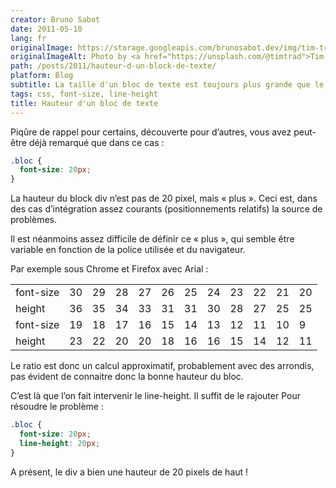 ```yaml
---
creator: Bruno Sabot
date: 2011-05-10
lang: fr
originalImage: https://storage.googleapis.com/brunosabot.dev/img/tim-trad-AIwlyvpQJ18-unsplash.jpeg
originalImageAlt: Photo by <a href="https://unsplash.com/@timtrad">Tim Trad</a> on <a href="https://unsplash.com">Unsplash</a>.
path: /posts/2011/hauteur-d-un-block-de-texte/
platform: Blog
subtitle: La taille d'un bloc de texte est toujours plus grande que le texte lui même... Pourquoi ?
tags: css, font-size, line-height
title: Hauteur d'un bloc de texte
---
```


Piqûre de rappel pour certains, découverte pour d’autres, vous avez peut-être déjà remarqué que dans ce cas :

```css
.bloc {
  font-size: 20px;
}
```

La hauteur du block div n’est pas de 20 pixel, mais « plus ». Ceci est, dans des cas d’intégration assez courants (positionnements relatifs) la source de problèmes.

Il est néanmoins assez difficile de définir ce « plus », qui semble être variable en fonction de la police utilisée et du navigateur.

Par exemple sous Chrome et Firefox avec Arial :

|           |     |     |     |     |     |     |     |     |     |     |     |
| --------- | --- | --- | --- | --- | --- | --- | --- | --- | --- | --- | --- |
| font-size | 30  | 29  | 28  | 27  | 26  | 25  | 24  | 23  | 22  | 21  | 20  |
| height    | 36  | 35  | 34  | 33  | 31  | 31  | 30  | 28  | 27  | 25  | 25  |
| font-size | 19  | 18  | 17  | 16  | 15  | 14  | 13  | 12  | 11  | 10  | 9   |
| height    | 23  | 22  | 20  | 20  | 18  | 16  | 16  | 15  | 14  | 12  | 11  |

Le ratio est donc un calcul approximatif, probablement avec des arrondis, pas évident de connaitre donc la bonne hauteur du bloc.

C’est là que l’on fait intervenir le line-height. Il suffit de le rajouter Pour résoudre le problème :

```css
.bloc {
  font-size: 20px;
  line-height: 20px;
}
```

A présent, le div a bien une hauteur de 20 pixels de haut !
